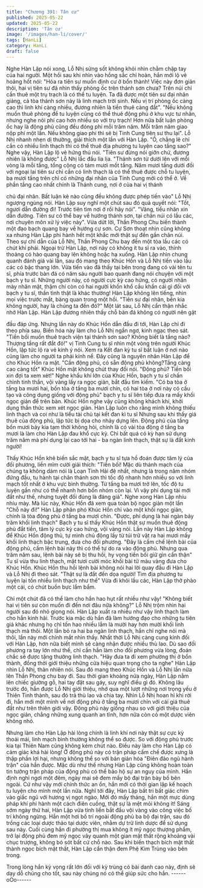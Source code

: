 ```yaml
---
title: "Chương 391: Tân cư"
published: 2025-05-22
updated: 2025-05-22
description: 'Tân cư'
image: '/images/han-li/cover/'
tags: [HanLi]
category: HanLi
draft: false
---
```


Nghe Hàn Lập nói xong, Lỗ Nhị sửng sốt không khỏi nhìn chằm
chặp tay của hai người.
Một hồi sau khi nhìn vào hồng sắc chỉ hoàn, hắn mới lộ vẻ hoảng
hốt nói:
"Hóa ra tiên sư muốn định cư ở bổn thành! Việc này đơn giản thôi,
hai vị tiên sư đã nhìn thấy phòng ốc trên thánh sơn chưa? Trên
núi chỉ cần thuê một trụ trạch là có thể tu luyện. Ta đã được một
tiên sư đại nhân giảng, cả tòa thánh sơn này là linh mạch trời
sinh. Nếu vị trí phòng ốc càng cao thì linh khí càng nhiều, đương
nhiên là tiền thuê càng đắt".
"Nếu không muốn thuê phòng để tu luyện cũng có thể thuê động
phủ ở khu vực tư nhân, nhưng nghe nói phí cao hơn nhiều so với
trụ trạch! Hơn nữa bất luận phòng ốc hay là động phủ cũng đều
đóng phí mỗi trăm năm. Mỗi trăm năm giao nộp phí một lần. Nếu
không giao phí thì sẽ bị Tinh Cung tiên sư thu lại".
Lỗ Nhị nhanh nhẹn dị thường, giải thích một lần với Hàn Lập.
"Ồ, chẳng lẽ chỉ cần có nhiều linh thạch thì có thể thuê địa
phương tu luyện cao tầng sao?" Nghe vậy, Hàn Lập lộ vẻ hứng
thú nói.
"Tiên sư đừng nói giỡn chứ, đương nhiên là không được" Lỗ Nhị
lắc đầu lia lịa.
"Thánh sơn từ dưới lên với mỗi vòng là mỗi tầng, tổng cộng có
tám mươi mốt tầng. Năm mươi tầng dưới đối với ngoại lai tiên sư
chỉ cần có linh thạch là có thể thuê được chỗ tu luyện, ba mươi
tầng trên chỉ có những đại nhân của Tinh Cung mới có thể ở. Về
phần tầng cao nhất chính là Thánh cung, nơi ở của hai vị thánh

chủ đại nhân. Bất luận kẻ nào cũng đều không được phép tiến
vào" Lỗ Nhị ngượng ngùng nói.
Hàn Lập suy nghĩ một chút sau đó quả quyết nói: "Tốt, ngươi dẫn
đường đi! Trước tiên tìm nơi ở rồi hãy nói".
"Vâng, tiểu nhân xin dẫn đường. Tiên sư có thể bay về hướng
thánh sơn, tại chân núi có lầu các, nơi chuyên môn xử lý việc
này".
Vừa dứt lời, Thần Phong Chu biến thành một đạo bạch quang
bay về hướng cự sơn.
Cự Sơn thoạt nhìn cũng không xa nhưng Hàn Lập phi hành hết
một khắc mới thật sự đến gần chân núi.
Theo sự chỉ dẫn của Lỗ Nhị, Thần Phong Chu bay đến một tòa
lầu các có chút khí phái.
Ngoại trừ Hàn Lập, nơi này có không ít tu sĩ ra vào, thỉnh thoảng
có hào quang bay lên không hoặc hạ xuống.
Hàn Lập nhìn chung quanh đánh giá vài lần, sau đó mang theo
Khúc Hồn và Lỗ Nhị tiến vào lầu các có bậc thang lớn.
Vừa tiến vào đã thấy tại bên trong đang có vài tên tu sĩ, phía
trước bàn đá có năm sáu người bao quanh đang nói chuyện với
một bạch y tu sĩ.
Những người này, có người cực kỳ cao hứng, có người nhăn mày
nhăn mặt, thậm chí còn có hai người khốn khổ cầu khẩn cái gì đối
với bạch y tu sĩ, thần tình thật là khác thường!
Hàn Lập không lên tiếng, nhìn mọi việc trước mắt, bàng quan
trong một hồi.
"Tiên sư đại nhân, bên kia không người, hay là chúng ta đến đó?"
Một lát sau, Lỗ Nhị cẩn thận nhắc nhở Hàn Lập.
Hàn Lập đương nhiên thấy chỗ bàn đá không có người nên gật

đầu đáp ứng.
Nhưng lần này do Khúc Hồn dẫn đầu đi tới, Hàn Lập chỉ đi theo
phía sau.
Biến hóa này làm cho Lỗ Nhị ngẩn ngơ, kinh ngạc theo sát.
"Tiền bối muốn thuê trạch viện tại thánh sơn sao? Không biết là
tầng nào? Thượng tầng rất đắt đó!" vị Tinh Cung tu sĩ nhìn một
vòng trên người Khúc Hồn, lập tức lộ ra vẻ kính ý nói.
Xem ra Kết đan kỳ tu sĩ bất luận ở nơi nào cũng làm cho người ta
phải kính nể. Đây cũng là nguyên nhân Hàn Lập để cho Khúc Hồn
ra mặt.
"Cần động phủ, có sẵn động phủ không?Tầng càng cao càng tốt"
Khúc Hồn mặt không chút thay đổi nói.
"Động phủ? Tiền bối xin đợi ta xem xét!" Nghe khẩu khí lớn của
Khúc Hồn, bạch y tu sĩ chấn chỉnh tinh thần, vội vàng lấy ra ngọc
giản, bắt đầu tìm kiếm.
"Có ba tòa ở tầng ba mươi hai, bốn tòa ở tầng ba mươi chín, có
hai tòa ở nơi này có cấu tạo và công dụng giống với động phủ"
bạch y tu sĩ liên tiếp đưa ra mấy khối ngọc giản để trên bàn.
Khúc Hồn nghe vậy cũng không khách khí, khởi dụng thần thức
xem xét ngọc giản.
Hàn Lập luôn cho rằng mình không thiếu linh thạch và coi như là
tiểu tài chủ tại kết đan kì tu sĩ
Nhưng sau khi thấy giá thuê của động phủ, lập tức bị dọa cho
nhảy dựng lên.
Động phủ của tầng bốn mươi bảy kia tạm thời không hỏi, chính là
có vài tòa động ở tầng ba mươi là làm cho Hàn Lập đau khổ cực
kỳ. Chỉ bất quá có kỳ hạn sử dụng trăm năm mà phí dụng lại cao
tới hai - ba ngàn linh thạch, thật sự là đắt kinh người!

Thấy Khúc Hồn khẽ biến sắc mặt, bạch y tu sĩ tựa hồ đoán được
tâm lý của đối phương, liền mỉm cười giải thích:
"Tiền bối! Mặc dù thánh mạch của chúng ta không dám nói là
Loạn Tinh Hải đệ nhất, nhưng là trong năm nhóm đứng đầu, tu
hành tại chân thánh sơn thì tốc độ nhanh hơn nhiều so với linh
mạch tốt nhất ở khu vực bình thường. Từ tầng ba mươi trở lên,
tốc độ tu luyện gần như có thể nhanh hơn bốn nhóm còn lại. Vì
vậy phí dụng tài mới đắt như thế, nhưng tuyệt đối đúng là đáng
giá".
Nghe xong Hàn Lập nhíu nhíu mày.
Mà lúc này, Khúc Hồn đã xem qua toàn bộ ngọc giản một lần
"Chỗ này đi!" Hàn Lập phân phó Khúc Hồn chỉ vào một khối ngọc
giản, chính là tòa động phủ ở tầng ba mươi chín.
"Được, phí dụng là hai ngàn bảy trăm khối linh thạch" Bạch y tu sĩ
thấy Khúc Hồn thật sự muốn thuê động phủ đắt tiền, tâm lý cực
kỳ cao hứng, vội vàng nói.
Lần này Hàn Lập không để Khúc Hồn động thủ, tự mình chủ động
lấy từ túi trữ vật ra hai mươi mấy khối linh thạch bậc trung, đưa
cho đối phương.
"Đây là cấm chế lệnh bài của động phủ, cầm lệnh bài này thì có
thể tự do ra vào động phủ. Nhưng qua trăm năm sau, lệnh bài này
sẽ bị thu hồi, hy vọng tiền bối giữ gìn cẩn thận" Tu sĩ vừa thu linh
thạch, mặt tươi cười móc khối bài tử màu vàng đưa cho Khúc
Hồn.
Khúc Hồn thu hồi lệnh bài không nói hai lời quay đầu đi
Hàn Lập và Lỗ Nhị đi theo sát.
"Thật sự là đắt đến dọa người! Tìm địa phương tu luyện lại tốn
nhiều linh thạch như thế" Vừa đi khỏi lầu các, Hàn Lập thở phào
một cái, có chút buồn bực lẩm bẩm.

Chỉ một chút đã có thể làm cho hắn hao hụt rất nhiều như vậy!
"Không biết hai vị tiên sư còn muốn đi đến nơi đâu nữa không?"
Lỗ Nhị trộm nhìn hai người sau đó nhỏ giọng nói.
Hàn Lập xuất ra nhiều như vậy linh thạch làm cho hắn kinh hãi.
Trước kia mặc dù hắn đã làm hướng đạo cho những tu tiên giả
khác nhưng họ chỉ tốn hao nhiều lắm là mười hay hơn mười khối
linh thạch mà thôi.
Một lần bỏ ra hai ba ngàn linh thạch, hắn chỉ nghe nói mà thôi, lần
này mới chính mắt nhìn thấy.
Nhất thời Lỗ Nhị càng cung kính đối với Hàn Lập, hơn nữa biết
mình sẽ càng nhận được nhiều thù lao.
Dù sao đối phương ra tay lớn như thế, chỉ cần hắn làm cho đối
phương vừa lòng, đoán chắc sẽ được tặng thưởng linh thạch.
"Hãy đưa ta đi xem phường thị ở bổn thành, đồng thời giới thiệu
những cửa hiệu quan trọng cho ta nghe" Hàn Lập nhìn Lỗ Nhị,
thản nhiên nói.
Sau đó mang theo Khúc Hồn và Lỗ Nhị lần nữa lên Thần Phong
chu bay đi.
Sau thời gian khoảng nửa ngày, Hàn Lập nằm lên chiếc giường
gỗ, hai tay đặt sau gáy, suy nghĩ điều gì đó.
Không lâu trước đó, hắn được Lỗ Nhị giới thiệu, nhớ qua một lượt
những nơi trọng yếu ở Thiên Tinh thành, sau đó trả thù lao và
chia tay.
Nhìn Lỗ Nhị hoan hỉ khi rời đi, hắn mới một mình về nơi động phủ
ở tầng ba mươi chín với cái giá thuê đắt như trên thiên giới vậy.
Động phủ này giống nhau so với giới thiệu của ngọc giản, chẳng
những xung quanh an tĩnh, hơn nữa còn có một dược viên không
nhỏ.

Nhưng làm cho Hàn Lập hài lòng chính là linh khí nơi này thật sự
cực kỳ thoải mái, linh mạch bình thường không thể so được.
So với động phủ trước kia tại Thiên Nam cũng không kém chút
nào.
Điều này làm cho Hàn Lập có cảm giác khá hài lòng!
Ở động phủ này có trận pháp cấm chế được xưng là thập phần
lợi hại, nhưng không thể so với bản giản hóa "Điên đảo ngũ hành
trận" của hắn được.
Mặc dù như thế nhưng Hàn Lập cũng không hoàn toàn tin tưởng
trận pháp của động phủ có thể bảo hộ sự an nguy của mình. Hắn
định nghỉ ngơi một đêm, ngày mai sẽ đem mấy bộ đại trận bày bố
bên ngoài.
Cứ như vậy mới chính thức an ổn, hắn mới có thời gian lập kế
hoạch tu luyện cho mình một lần nữa.
Nghĩ tới đây, Hàn Lập bất tri bất giác chìm vào giấc ngủ với
hương vị ngọt ngào.
Mới đó mấy tháng, hắn một mực dùng pháp khí phi hành một
cách điên cuồng, thật sự là mệt mỏi không ít!
Sáng sớm ngày thứ hai, Hàn Lập vừa tỉnh liền bắt đầu vội vàng
vào công việc bố trí không ngừng.
Hắn một hơi bố trí ngoài động phủ ba bộ đại trận, sau đó trồng
các loại dược thảo tại dược viên, nhằm dự trữ linh dược để sử
dụng sau này.
Cuối cùng hắn đi phường thị mua không ít mỹ ngọc thượng
phẩm, trở lại động phủ đem mỹ ngọc vây quanh một gian mật thất
rộng khoảng vài chục trượng, không bỏ sót bất cứ chỗ nào.
Sau khi biến thạch bích mật thất thành ngọc bích mật thất, Hàn
Lập cẩn thận đem Phệ Kim Trùng vào bên trong.

Trong lòng hắn kỳ vọng rất lớn đối với kỳ trùng có bài danh cao
này, định sẽ dạy dỗ chúng cho tốt, sau này chúng nó có thể giúp
sức cho hắn.
------oOo------
